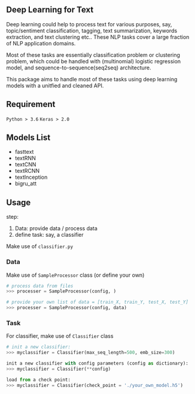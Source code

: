 ## Deep Learning for Text
Deep learning could help to process text for various purposes, say, topic/sentiment classification, tagging, text summarization, keywords extraction, and text clustering etc.. These NLP tasks cover a large fraction of NLP application domains.  

Most of these tasks are essentially classification problem or clustering problem, which could be handled with (multinomial) logistic regression model, and sequence-to-sequence(seq2seq) architecture.

This package aims to handle most of these tasks using deep learning models with a unitfied and cleaned API.

## Requirement
`Python > 3.6`
`Keras > 2.0`

## Models List
* fasttext
* textRNN
* textCNN
* textRCNN
* textInception
* bigru_att

## Usage
step:
1. Data: provide data / process data
2. define task: say, a classifier

Make use of `classifier.py`

### Data
Make use of `SampleProcessor` class (or define your own) 
```python
# process data from files 
>>> processer = SampleProcessor(config, )

# provide your own list of data = [train_X, train_Y, test_X, test_Y]
>>> processer = SampleProcessor(config, data)
```

### Task
For classifier, make use of `Classifier` class
```python
# init a new classifier:
>>> myclassifier = Classifier(max_seq_length=500, emb_size=300)

init a new classifier with config parameters (config as dictionary):
>>> myclassifier = Classifier(**config)

load from a check point: 
>>> myclassifier = Classifier(check_point = './your_own_model.h5')
```